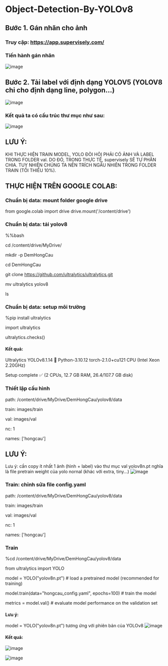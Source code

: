 # Object-Detection-By-YOLOv8
## Bước 1. Gán nhãn cho ảnh
### Truy cập: https://app.supervisely.com/
### Tiến hành gán nhãn
![image](https://github.com/thinhdoanvu/Object-Detection/assets/22977443/5f3a2b6c-61d3-41e7-a3fa-ce7215a3821d)

## Bước 2. Tải label với định dạng YOLOV5 (YOLOV8 chỉ cho định dạng line, polygon...)
![image](https://github.com/thinhdoanvu/Object-Detection/assets/22977443/d67aec3e-f678-4a7c-97c2-b3abbc79903b)

### Kết quả ta có cấu trúc thư mục như sau:
![image](https://github.com/thinhdoanvu/Object-Detection/assets/22977443/5641ba4b-a8db-4e51-b367-0e24b28cc91b)

## LƯU Ý: 
KHI THỰC HIỆN TRAIN MODEL, YOLO ĐÒI HỎI PHẢI CÓ ẢNH VÀ LABEL TRONG FOLDER val. DO ĐÓ, TRONG THỰC TẾ, supervisely SẼ TỰ PHÂN CHIA. TUY NHIÊN CHÚNG TA NÊN TRÍCH NGẪU NHIÊN TRONG FOLDER TRAIN (TỐI THIỂU 10%).

## THỰC HIỆN TRÊN GOOGLE COLAB:
### Chuẩn bị data: mount folder google drive
from google.colab import drive
drive.mount('/content/drive')

### Chuẩn bị data: tải yolov8
%%bash

cd /content/drive/MyDrive/

mkdir -p DemHongCau

cd DemHongCau

git clone https://github.com/ultralytics/ultralytics.git

mv ultralytics yolov8

ls

### Chuẩn bị data: setup môi trường
%pip install ultralytics

import ultralytics

ultralytics.checks()

#### Kết quả: 
Ultralytics YOLOv8.1.14 🚀 Python-3.10.12 torch-2.1.0+cu121 CPU (Intel Xeon 2.20GHz)

Setup complete ✅ (2 CPUs, 12.7 GB RAM, 26.4/107.7 GB disk)

### Thiết lập cấu hình
path: /content/drive/MyDrive/DemHongCau/yolov8/data

train: images/train

val: images/val

nc: 1

names: ['hongcau']

## LƯU Ý:
Lưu ý: cần copy ít nhất 1 ảnh (hình + label) vào thư mục val yolov8n.pt nghĩa là file pretrain weight của yolo nornal (khác với extra, tiny...)
![image](https://github.com/thinhdoanvu/Object-Detection/assets/22977443/3e9a2e36-9130-494f-a83f-43599065895a)

### Train: chỉnh sửa file config.yaml
path: /content/drive/MyDrive/DemHongCau/yolov8/data

train: images/train

val: images/val

nc: 1

names: ['hongcau']

### Train
%cd /content/drive/MyDrive/DemHongCau/yolov8/data

from ultralytics import YOLO

model = YOLO("yolov8n.pt")  # load a pretrained model (recommended for training)

model.train(data="hongcau_config.yaml", epochs=100)  # train the model

metrics = model.val()  # evaluate model performance on the validation set

#### Lưu ý:
model = YOLO("yolov8n.pt") tương ứng với phiên bản của YOLOv8
![image](https://github.com/thinhdoanvu/Object-Detection/assets/22977443/423a2a02-add7-4383-9079-0df072546368)


#### Kết quả:
![image](https://github.com/thinhdoanvu/Object-Detection/assets/22977443/82cb22a2-908c-4506-b2c7-14d94867aac7)

![image](https://github.com/thinhdoanvu/Object-Detection/assets/22977443/d505478b-e288-443c-963f-4311a8a5734c)

